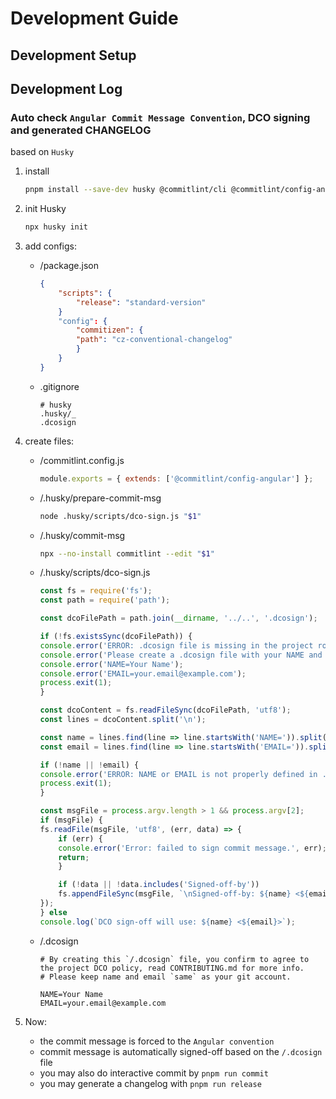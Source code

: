 # Development Guide

## Development Setup

## Development Log

### Auto check `Angular Commit Message Convention`, DCO signing and generated CHANGELOG

based on `Husky`

1. install

    ```bash
    pnpm install --save-dev husky @commitlint/cli @commitlint/config-angular commitizen standard-version cz-conventional-changelog
    ```

2. init Husky

    ```bash
    npx husky init
    ```

3. add configs:

    - /package.json

        ```json title=/package.json
        {
            "scripts": {
                "release": "standard-version"
            }
            "config": {
                "commitizen": {
                "path": "cz-conventional-changelog"
                }
            }
        }
        ```

    - .gitignore

        ```.gitignore title=.gitignore
        # husky
        .husky/_
        .dcosign
        ```

4. create files:

    - /commitlint.config.js

        ```js title=/commitlint.config.js
        module.exports = { extends: ['@commitlint/config-angular'] };
        ```

    - /.husky/prepare-commit-msg

        ```bash title=/.husky/prepare-commit-msg
        node .husky/scripts/dco-sign.js "$1"
        ```

    - /.husky/commit-msg

        ```bash title=/.husky/commit-msg
        npx --no-install commitlint --edit "$1"
        ```

    - /.husky/scripts/dco-sign.js

        ```js title=/.husky/scripts/dco-sign.js
        const fs = require('fs');
        const path = require('path');

        const dcoFilePath = path.join(__dirname, '../..', '.dcosign');

        if (!fs.existsSync(dcoFilePath)) {
        console.error('ERROR: .dcosign file is missing in the project root directory.');
        console.error('Please create a .dcosign file with your NAME and EMAIL like this:');
        console.error('NAME=Your Name');
        console.error('EMAIL=your.email@example.com');
        process.exit(1);
        }

        const dcoContent = fs.readFileSync(dcoFilePath, 'utf8');
        const lines = dcoContent.split('\n');

        const name = lines.find(line => line.startsWith('NAME=')).split('=')[1];
        const email = lines.find(line => line.startsWith('EMAIL=')).split('=')[1];

        if (!name || !email) {
        console.error('ERROR: NAME or EMAIL is not properly defined in .dcosign.');
        process.exit(1);
        }

        const msgFile = process.argv.length > 1 && process.argv[2];
        if (msgFile) {
        fs.readFile(msgFile, 'utf8', (err, data) => {
            if (err) {
            console.error('Error: failed to sign commit message.', err);
            return;
            }
        
            if (!data || !data.includes('Signed-off-by'))
            fs.appendFileSync(msgFile, `\nSigned-off-by: ${name} <${email}>\n`);
        });
        } else
        console.log(`DCO sign-off will use: ${name} <${email}>`);
        ```

    - /.dcosign

        ```properties title=/.dcosign
        # By creating this `/.dcosign` file, you confirm to agree to the project DCO policy, read CONTRIBUTING.md for more info.
        # Please keep name and email `same` as your git account.

        NAME=Your Name
        EMAIL=your.email@example.com
        ```

5. Now:
   - the commit message is forced to the `Angular convention`
   - commit message is automatically signed-off based on the `/.dcosign` file
   - you may also do interactive commit by `pnpm run commit`
   - you may generate a changelog with `pnpm run release`
